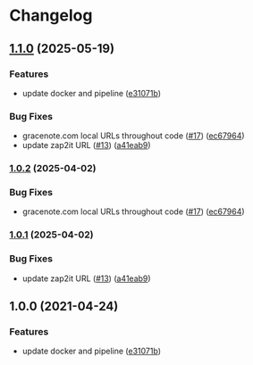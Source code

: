 # Changelog

## [1.1.0](https://github.com/mcsgroi/zap2xml/compare/v1.0.2...v1.1.0) (2025-05-19)


### Features

* update docker and pipeline ([e31071b](https://github.com/mcsgroi/zap2xml/commit/e31071bda880b57cabc174591e6b92a639735436))


### Bug Fixes

* gracenote.com local URLs throughout code ([#17](https://github.com/mcsgroi/zap2xml/issues/17)) ([ec67964](https://github.com/mcsgroi/zap2xml/commit/ec67964282b3b1a391b7fe2190181c562701b89b))
* update zap2it URL ([#13](https://github.com/mcsgroi/zap2xml/issues/13)) ([a41eab9](https://github.com/mcsgroi/zap2xml/commit/a41eab9f222f1625c4e20a29068bf81562a38829))

### [1.0.2](https://www.github.com/jef/zap2xml/compare/v1.0.1...v1.0.2) (2025-04-02)


### Bug Fixes

* gracenote.com local URLs throughout code ([#17](https://www.github.com/jef/zap2xml/issues/17)) ([ec67964](https://www.github.com/jef/zap2xml/commit/ec67964282b3b1a391b7fe2190181c562701b89b))

### [1.0.1](https://www.github.com/jef/zap2xml/compare/v1.0.0...v1.0.1) (2025-04-02)


### Bug Fixes

* update zap2it URL ([#13](https://www.github.com/jef/zap2xml/issues/13)) ([a41eab9](https://www.github.com/jef/zap2xml/commit/a41eab9f222f1625c4e20a29068bf81562a38829))

## 1.0.0 (2021-04-24)


### Features

* update docker and pipeline ([e31071b](https://www.github.com/jef/zap2xml/commit/e31071bda880b57cabc174591e6b92a639735436))
